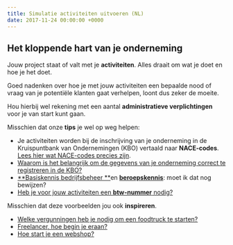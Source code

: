 ```yaml
---
title: Simulatie activiteiten uitvoeren (NL)
date: 2017-11-24 00:00:00 +0000
---
```

## Het kloppende hart van je onderneming

Jouw project staat of valt met je **activiteiten**. Alles draait om wat je doet en hoe je het doet.

Goed nadenken over hoe je met jouw activiteiten een bepaalde nood of vraag van je potentiële klanten gaat verhelpen, loont dus zeker de moeite.

Hou hierbij wel rekening met een aantal **administratieve verplichtingen** voor je van start kunt gaan.

Misschien dat onze **tips** je wel op weg helpen:

* Je activiteiten worden bij de inschrijving van je onderneming in de Kruispuntbank van Ondernemingen (KBO) vertaald naar **NACE-codes**. [Lees hier wat NACE-codes precies zijn](https://www.xerius.be/nacebel-codes-je-activiteiten-registreren-in-de-kbo).
* [Waarom is het belangrijk om de gegevens van je onderneming correct te registreren in de KBO?](http://blog.xerius.be/zelfstandigen/waarom-correcte-bedrijfsgegevens-in-de-kbo-cruciaal-zijn)
* [**Basiskennis bedrijfsbeheer **](https://www.xerius.be/zelfstandigen/start-eigen-zaak/basiskennis-bedrijfsbeheer/)en [**beroepskennis**](https://www.xerius.be/zelfstandigen/start-eigen-zaak/beroepskennis/): moet ik dat nog bewijzen?
* [Heb je voor jouw activiteiten een **btw-nummer** nodig?](https://www.xerius.be/btw-voor-starters-wat-moet-je-weten)

Misschien dat deze voorbeelden jou ook **inspireren**.

* [Welke vergunningen heb je nodig om een foodtruck te starten?](https://www.xerius.be/blog/welke-vergunningen-heb-je-nodig-om-een-food-truck-te-beginnen)
* [Freelancer, hoe begin je eraan?](https://www.xerius.be/blog/freelancer-worden-hoe-begin-je-eraan/)
* [Hoe start je een webshop?](https://www.xerius.be/blog/een-webshop-starten-hoe-begin-ik-eraan/)